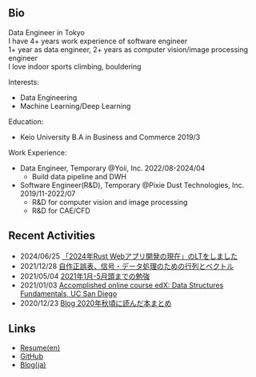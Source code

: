 ## Bio
Data Engineer in Tokyo  
I have 4+ years work experience of software engineer  
1+ year as data engineer, 2+ years as computer vision/image processing engineer  
I love indoor sports climbing, bouldering

Interests: 
- Data Engineering
- Machine Learning/Deep Learning

Education:
- Keio University B.A in Business and Commerce 2019/3

Work Experience:
- Data Engineer, Temporary @Yoii, Inc. 2022/08-2024/04
    - Build data pipeline and DWH
- Software Engineer(R&D), Temporary @Pixie Dust Technologies, Inc. 2019/11-2022/07
    - R&D for computer vision and image processing
    - R&D for CAE/CFD

## Recent Activities
- 2024/06/25 [「2024年Rust Webアプリ開発の現在」のLTをしました](https://findy.connpass.com/event/319829/)
- 2021/12/28 [自作正誤表、信号・データ処理のための行列とベクトル](/blog/自作正誤表、信号・データ処理のための行列とベクトル.md)
- 2021/05/04 [2021年1月-5月頭までの勉強](/blog/2021年1月-5月頭までの勉強.md)
- 2021/01/03 [Accomplished online course edX: Data Structures Fundamentals, UC San Diego](https://courses.edx.org/certificates/4faabb2a5b2f4171b30789c502270f1a)
- 2020/12/23 [Blog 2020年秋頃に読んだ本まとめ](blog/2020年秋頃に読んだ本まとめ.md)

## Links
- [Resume(en)](resume.md)
- [GitHub](https://github.com/billyio)
- [Blog(ja)](blog/)
